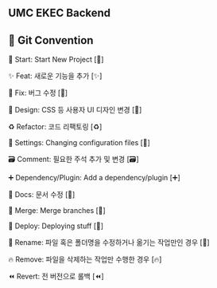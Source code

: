 ## UMC EKEC Backend

## 🎯 Git Convention
🎉 Start: Start New Project [:tada:]

✨ Feat: 새로운 기능을 추가 [:sparkles:]

🐛 Fix: 버그 수정 [:bug:]

🎨 Design: CSS 등 사용자 UI 디자인 변경 [:art:]

♻️ Refactor: 코드 리팩토링 [:recycle:]

🔧 Settings: Changing configuration files [:wrench:]

🗃️ Comment: 필요한 주석 추가 및 변경 [:card_file_box:]

➕ Dependency/Plugin: Add a dependency/plugin [:heavy_plus_sign:]

📝 Docs: 문서 수정 [:memo:]

🔀 Merge: Merge branches [:twisted_rightwards_arrows:]

🚀 Deploy: Deploying stuff [:rocket:]

🚚 Rename: 파일 혹은 폴더명을 수정하거나 옮기는 작업만인 경우 [:truck:]

🔥 Remove: 파일을 삭제하는 작업만 수행한 경우 [:fire:]

⏪️ Revert: 전 버전으로 롤백 [:rewind:]

